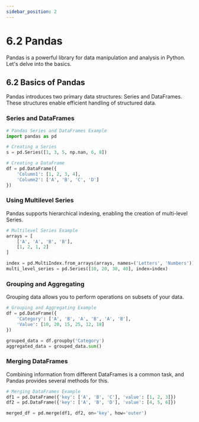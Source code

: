 ```yaml
---
sidebar_position: 2
---
```


# 6.2 Pandas

Pandas is a powerful library for data manipulation and analysis in Python. Let's delve into the basics.

## 6.2 Basics of Pandas

Pandas introduces two primary data structures: Series and DataFrames. These structures enable efficient handling of structured data.

### Series and DataFrames

```python
# Pandas Series and DataFrames Example
import pandas as pd

# Creating a Series
s = pd.Series([1, 3, 5, np.nan, 6, 8])

# Creating a DataFrame
df = pd.DataFrame({
    'Column1': [1, 2, 3, 4],
    'Column2': ['A', 'B', 'C', 'D']
})
```

### Using Multilevel Series

Pandas supports hierarchical indexing, enabling the creation of multi-level Series.

```python
# Multilevel Series Example
arrays = [
    ['A', 'A', 'B', 'B'],
    [1, 2, 1, 2]
]

index = pd.MultiIndex.from_arrays(arrays, names=('Letters', 'Numbers'))
multi_level_series = pd.Series([10, 20, 30, 40], index=index)
```

### Grouping and Aggregating

Grouping data allows you to perform operations on subsets of your data.

```python
# Grouping and Aggregating Example
df = pd.DataFrame({
    'Category': ['A', 'B', 'A', 'B', 'A', 'B'],
    'Value': [10, 20, 15, 25, 12, 18]
})

grouped_data = df.groupby('Category')
aggregated_data = grouped_data.sum()
```

### Merging DataFrames

Combining information from different DataFrames is a common task, and Pandas provides several methods for this.

```python
# Merging DataFrames Example
df1 = pd.DataFrame({'key': ['A', 'B', 'C'], 'value': [1, 2, 3]})
df2 = pd.DataFrame({'key': ['A', 'B', 'D'], 'value': [4, 5, 6]})

merged_df = pd.merge(df1, df2, on='key', how='outer')
```